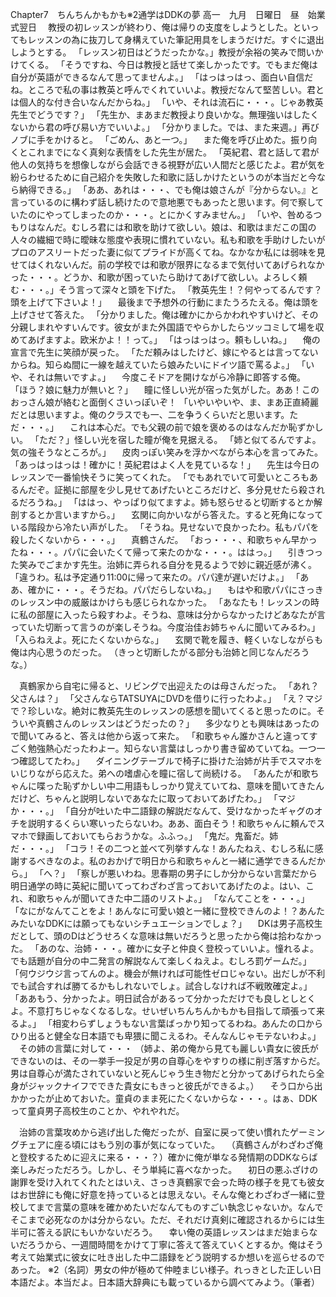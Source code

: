 Chapter7　ちんちんかもかも※2通学はDDKの夢
高一　九月　日曜日　昼　始業式翌日
　教授の初レッスンが終わり、俺は帰りの支度をしようとした。といってもレッスンの為に抜刀して身構えていた筆記用具をしまうだけだ。すぐに退出しようとする。
「レッスン初日はどうだったかな。」教授が余裕の笑みで問いかけてくる。
「そうですね、今日は教授と話せて楽しかったです。でもまだ俺は自分が英語ができるなんて思ってませんよ。」
「はっはっはっ、面白い自信だね。ところで私の事は教英と呼んでくれていいよ。教授だなんて堅苦しい。君とは個人的な付き合いなんだからね。」
「いや、それは流石に・・・。じゃあ教英先生でどうです？」
「先生か、まあまだ教授より良いかな。無理強いはしたくないから君の呼び易い方でいいよ。」
「分かりました。では、また来週。」再びノブに手をかけると。
「ごめん、あと一つ。」
　また俺を呼び止めた。振り向くとこれまでになく真剣な表情をした先生が居た。
「英紀君、君と話して君が他人の気持ちを想像しながら会話できる視野が広い人間だと感じたよ。君が気を紛らわせるために自己紹介を失敗した和歌に話しかけたというのが本当だと今なら納得できる。」
「ああ、あれは・・・、でも俺は娘さんが『分からない。』と言っているのに構わず話し続けたので意地悪でもあったと思います。何で察していたのにやってしまったのか・・・。とにかくすみません。」
「いや、咎めるつもりはなんだ。むしろ君には和歌を助けて欲しい。娘は、和歌はまだこの国の人々の繊細で時に曖昧な態度や表現に慣れていない。私も和歌を手助けしたいがプロのアスリートだった妻に似てプライドが高くてね。なかなか私には弱味を見せてはくれないんだ。前の学校では和歌が限界になるまで気付いてあげられなかった・・・。どうか、和歌が困っていたら助けてあげて欲しい。よろしく頼む・・・。」そう言って深々と頭を下げた。
「教英先生！？何やってるんです？頭を上げて下さいよ！」
　最後まで予想外の行動にまたうろたえる。俺は頭を上げさせて答えた。
「分かりました。俺は確かにからかわれやすいけど、その分親しまれやすいんです。彼女がまた外国語でやらかしたらツッコミして場を収めてあげますよ。欧米かよ！！って。」
「はっはっはっ。頼もしいね。」
　俺の宣言で先生に笑顔が戻った。
「ただ頼みはしたけど、嫁にやるとは言ってないからね。知らぬ間に一線を越えていたら娘みたいにドイツ語で罵るよ。」
「いや、それは無いですよ。」
　今度こそドアを開けながら冷静に即答する俺。
「ほう？娘に魅力が無いと？」
　瞳に怪しい光が宿った気がした。ああ！このおっさん娘が絡むと面倒くさいっぽいぞ！
「いやいやいや、ま、まあ正直綺麗だとは思いますよ。俺のクラスでも一、二を争うくらいだと思います。ただ・・・。」
　これは本心だ。でも父親の前で娘を褒めるのはなんだか恥ずかしい。
「ただ？」怪しい光を宿した瞳が俺を見据える。
「姉と似てるんですよ。気の強そうなところが。」
　皮肉っぽい笑みを浮かべながら本心を言ってみた。
「あっはっはっは！確かに！英紀君はよく人を見ているな！」
　先生は今日のレッスンで一番愉快そうに笑ってくれた。
「でもあれでいて可愛いところもあるんだぞ。証拠に部屋を少し見せてあげたいところだけど、多分見せたら殺されるだろうね。」
「ははっ、やっぱり似てますよ。姉も怒らせると切断するとか解剖するとか言いますから。」
　玄関に向かいながら答えた。すると死角になっている階段から冷たい声がした。
「そうね。見せないで良かったわ。私もパパを殺したくないから・・・。」
　真鶴さんだ。
「おっ・・・、和歌ちゃん早かったね・・・。パパに会いたくて帰って来たのかな・・・。ははっ。」
　引きつった笑みでごまかす先生。治姉に弄られる自分を見るようで妙に親近感が沸く。
「違うわ。私は予定通り11:00に帰って来たの。パパ達が遅いだけよ。」
「ああ、確かに・・・。そうだね。パパだらしないね。」
　もはや和歌パパにさっきのレッスン中の威厳はかけらも感じられなかった。
「あなたも！レッスンの時に私の部屋に入ったら殺すわよ。そうね、意味は分からなかったけどあなたが言っていた切断って言うのが楽しそうね。今度治佳お姉ちゃんに聞いてみるわ。」
「入らねえよ。死にたくないからな。」
　玄関で靴を履き、軽くいなしながらも俺は内心思うのだった。
（きっと切断したがる部分も治姉と同じなんだろうな。）

　真鶴家から自宅に帰ると、リビングで出迎えたのは母さんだった。
「あれ？父さんは？」
「父さんならTATSUYAにDVDを借りに行ったわよ。」
「え？マジで？珍しいな。絶対に教英先生のレッスンの感想を聞いてくると思ったのに。そういや真鶴さんのレッスンはどうだったの？」
　多少なりとも興味はあったので聞いてみると、答えは他から返って来た。
「和歌ちゃん誰かさんと違ってすごく勉強熱心だったわよー。知らない言葉はしっかり書き留めていてね。一つ一つ確認してたわ。」
　ダイニングテーブルで椅子に掛けた治姉が片手でスマホをいじりながら応えた。弟への嗜虐心を瞳に宿して尚続ける。
「あんたが和歌ちゃんに喋った恥ずかしい中二用語もしっかり覚えていてね、意味を聞いてきたんだけど、ちゃんと説明しないであなたに取っておいてあげたわ。」
「マジか・・・。」
「自分が吐いた中二語録の解説だなんて、受けなかったギャグのオチを説明するくらい寒いったらないわ。ああ、面白そう！和歌ちゃんに頼んでスマホで録画しておいてもらおうかな。ふふっ。」
「鬼だ。鬼畜だ。姉だ・・・。」
「コラ！その二つと並べて列挙すんな！あんたねえ、むしろ私に感謝するべきなのよ。私のおかげで明日から和歌ちゃんと一緒に通学できるんだから。」
「へ？」
「察しが悪いわね。思春期の男子にしか分からない言葉だから明日通学の時に英紀に聞いてってわざわざ言っておいてあげたのよ。はい、これ、和歌ちゃんが聞いてきた中二語のリストよ。」
「なんてことを・・・。」
「なにがなんてことをよ！あんなに可愛い娘と一緒に登校できんのよ！？あんたみたいなDDKには願ってもないシチュエーションでしょ？」
　DKは男子高校生だとして、頭のDはどうせろくな意味は無いだろうと思ったから俺は拾わなかった。
「あのな、治姉・・・。確かに女子と仲良く登校っていいよ。憧れるよ。でも話題が自分の中二発言の解説なんて楽しくねえよ。むしろ罰ゲームだ。」
「何ウジウジ言ってんのよ。機会が無ければ可能性ゼロじゃない。出だしが不利でも試合すれば勝てるかもしれないでしょ。試合しなければ不戦敗確定よ。」
「ああもう、分かったよ。明日試合があるって分かっただけでも良しとしとくよ。不意打ちじゃなくなるしな。せいぜいちんちんかもかも目指して頑張って来るよ。」
「相変わらずしょうもない言葉ばっかり知ってるわね。あんたの口からひり出ると健全な日本語でも卑猥に聞こえるわ。そんなんじゃモテないわよ。」
　その姉の言葉に対して・・・
（姉よ、弟の俺から見ても麗しい貴女に彼氏ができないのは、その一挙手一投足が男の自尊心をやすりの様に削ぎ落すからだ。男は自尊心が満たされていないと死んじゃう生き物だと分かってあげられたら全身がジャックナイフでできた貴女にもきっと彼氏ができるよ。）
　そう口から出かかったが止めておいた。童貞のまま死にたくないからな・・・。はぁ、DDKって童貞男子高校生のことか、やれやれだ。

　治姉の言葉攻めから逃げ出した俺だったが、自室に戻って使い慣れたゲーミングチェアに座る頃にはもう別の事が気になっていた。
　（真鶴さんがわざわざ俺と登校するために迎えに来る・・・？）確かに俺が単なる発情期のDDKならば楽しみだっただろう。しかし、そう単純に喜べなかった。
　初日の悪ふざけの謝罪を受け入れてくれたとはいえ、さっき真鶴家で会った時の様子を見ても彼女はお世辞にも俺に好意を持っているとは思えない。そんな俺とわざわざ一緒に登校してまで言葉の意味を確かめたいだなんてものすごい執念じゃないか。なんでそこまで必死なのかは分からない。ただ、それだけ真剣に確認されるからには生半可に答える訳にもいかないだろう。
　幸い俺の英語レッスンはまだ始まらないだろうから、一週間時間をかけて丁寧に答えて答えていくとするか。俺はそう考えて始業式に彼女に吐き出した中二語録をどう説明するか想いを巡らせるのであった。
※2（名詞）男女の仲が極めて仲睦まじい様子。れっきとした正しい日本語だよ。本当だよ。日本語大辞典にも載っているから調べてみよう。（筆者）
